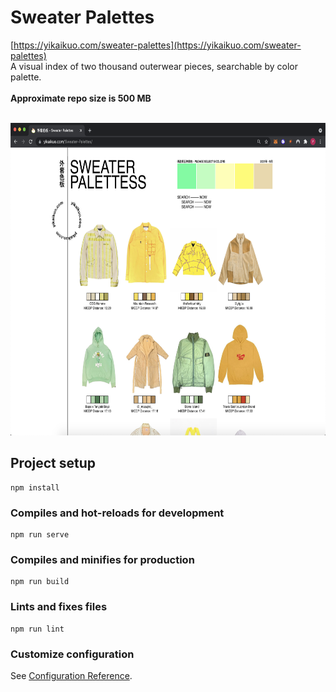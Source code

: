 # Sweater Palettes

[https://yikaikuo.com/sweater-palettes](https://yikaikuo.com/sweater-palettes)
<br>
A visual index of two thousand outerwear pieces, searchable by color palette. 
<br>
<br>
<strong>Approximate repo size is 500 MB</strong>
<br>
<br>

<p align="center">
  <img height="500" src="./docs/screenshot1.png">  
</p>


## Project setup
```
npm install
```

### Compiles and hot-reloads for development
```
npm run serve
```

### Compiles and minifies for production
```
npm run build
```

### Lints and fixes files
```
npm run lint
```

### Customize configuration
See [Configuration Reference](https://cli.vuejs.org/config/).
